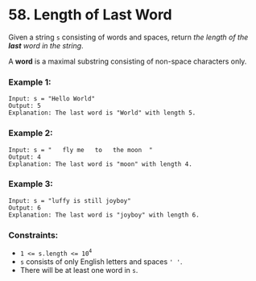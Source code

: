 # 58. Length of Last Word
Given a string ```s``` consisting of words and spaces, return *the length of the **last** word in the string*.

A **word** is a maximal substring consisting of non-space characters only.

### Example 1:
```
Input: s = "Hello World"
Output: 5
Explanation: The last word is "World" with length 5.
```

### Example 2:
```
Input: s = "   fly me   to   the moon  "
Output: 4
Explanation: The last word is "moon" with length 4.
```

### Example 3:
```
Input: s = "luffy is still joyboy"
Output: 6
Explanation: The last word is "joyboy" with length 6.
```

### Constraints:
 - ```1 <= s.length <= 10```<sup>```4```</sup>
 - ```s``` consists of only English letters and spaces ```' '```.
 - There will be at least one word in ```s```.
